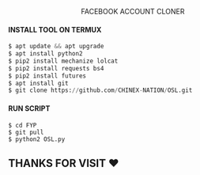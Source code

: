 <p align="center">
   FACEBOOK ACCOUNT CLONER <h2\>
</p>

#### INSTALL TOOL ON TERMUX
```python
$ apt update && apt upgrade
$ apt install python2
$ pip2 install mechanize lolcat
$ pip2 install requests bs4
$ pip2 install futures
$ apt install git
$ git clone https://github.com/CHINEX-NATION/OSL.git
```
#### RUN SCRIPT
```python3
$ cd FYP
$ git pull
$ python2 OSL.py
```

<h2> THANKS FOR VISIT ❤️ <h2\>
